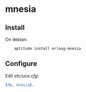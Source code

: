 # mnesia

## Install

On debian:

        aptitude install erlang-mnesia

## Configure

Edit *etc/uce.cfg*:

```erlang
{db, mnesia}.
```
